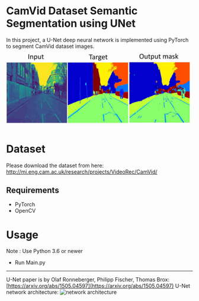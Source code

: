 # CamVid Dataset Semantic Segmentation using UNet

In this project, a U-Net deep neural network is implemented using PyTorch to segment CamVid dataset images.
![input, target and output for a image in the test dataset](imgs/sample_result.jpg)


# Dataset
Please download the dataset from here:
http://mi.eng.cam.ac.uk/research/projects/VideoRec/CamVid/

## Requirements
* PyTorch
* OpenCV

# Usage
Note : Use Python 3.6 or newer
 - Run Main.py

---
U-Net paper is by Olaf Ronneberger, Philipp Fischer, Thomas Brox: [https://arxiv.org/abs/1505.04597](https://arxiv.org/abs/1505.04597)
U-Net network architecture:
![network architecture](https://i.imgur.com/jeDVpqF.png)